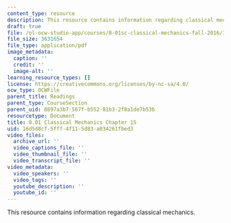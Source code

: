 ```yaml
---
content_type: resource
description: This resource contains information regarding classical mechanics.
draft: true
file: /ol-ocw-studio-app/courses/8-01sc-classical-mechanics-fall-2016/16d5d8cf5fff4f115d83a034261fbed3_MIT8_01F16_chapter15.pdf
file_size: 3631654
file_type: application/pdf
image_metadata:
  caption: ''
  credit: ''
  image-alt: ''
learning_resource_types: []
license: https://creativecommons.org/licenses/by-nc-sa/4.0/
ocw_type: OCWFile
parent_title: Readings
parent_type: CourseSection
parent_uid: 8897a3b7-567f-b552-81b3-2f8a1de7b53b
resourcetype: Document
title: 8.01 Classical Mechanics Chapter 15
uid: 16d5d8cf-5fff-4f11-5d83-a034261fbed3
video_files:
  archive_url: ''
  video_captions_file: ''
  video_thumbnail_file: ''
  video_transcript_file: ''
video_metadata:
  video_speakers: ''
  video_tags: ''
  youtube_description: ''
  youtube_id: ''
---
```

This resource contains information regarding classical mechanics.
